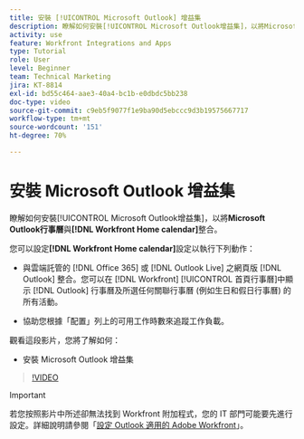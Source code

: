 ```yaml
---
title: 安裝 [!UICONTROL Microsoft Outlook] 增益集
description: 瞭解如何安裝[!UICONTROL Microsoft Outlook增益集]，以將Microsoft Outlook行事曆與Workfront首頁行事曆整合。
activity: use
feature: Workfront Integrations and Apps
type: Tutorial
role: User
level: Beginner
team: Technical Marketing
jira: KT-8814
exl-id: bd55c464-aae3-40a4-bc1b-e0dbdc5bb238
doc-type: video
source-git-commit: c9eb5f9077f1e9ba90d5ebccc9d3b19575667717
workflow-type: tm+mt
source-wordcount: '151'
ht-degree: 70%

---
```


# 安裝 Microsoft Outlook 增益集

瞭解如何安裝[!UICONTROL Microsoft Outlook增益集]，以將&#x200B;**Microsoft Outlook行事曆**&#x200B;與&#x200B;**[!DNL Workfront Home calendar]**&#x200B;整合。

您可以設定&#x200B;**[!DNL Workfront Home calendar]**&#x200B;設定以執行下列動作：

* 與雲端託管的 [!DNL Office 365] 或 [!DNL Outlook Live] 之網頁版 [!DNL Outlook] 整合。您可以在 [!DNL Workfront] [!UICONTROL 首頁行事曆]中顯示 [!DNL Outlook] 行事曆及所選任何關聯行事曆 (例如生日和假日行事曆) 的所有活動。

* 協助您根據「配置」列上的可用工作時數來追蹤工作負載。


觀看這段影片，您將了解如何：

* 安裝 Microsoft Outlook 增益集

>[!VIDEO](https://video.tv.adobe.com/v/335115/?quality=12&learn=on&enablevpops)

>[!IMPORTANT]
>
>若您按照影片中所述卻無法找到 Workfront 附加程式，您的 IT 部門可能要先進行設定。詳細說明請參閱「[設定 Outlook 適用的 Adobe Workfront](https://experienceleague.adobe.com/docs/workfront/using/adobe-workfront-integrations/workfront-for-outlook/set-up-workfront-for-outlook.html?lang=zh-Hant)」。

